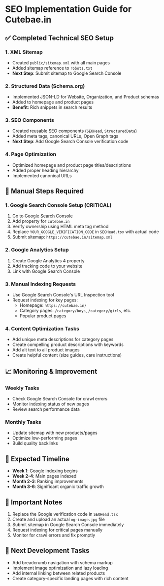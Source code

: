 
# SEO Implementation Guide for Cutebae.in

## ✅ Completed Technical SEO Setup

### 1. XML Sitemap
- Created `public/sitemap.xml` with all main pages
- Added sitemap reference to `robots.txt`
- **Next Step**: Submit sitemap to Google Search Console

### 2. Structured Data (Schema.org)
- Implemented JSON-LD for Website, Organization, and Product schemas
- Added to homepage and product pages
- **Benefit**: Rich snippets in search results

### 3. SEO Components
- Created reusable SEO components (`SEOHead`, `StructuredData`)
- Added meta tags, canonical URLs, Open Graph tags
- **Next Step**: Add Google Search Console verification code

### 4. Page Optimization
- Optimized homepage and product page titles/descriptions
- Added proper heading hierarchy
- Implemented canonical URLs

## 🔧 Manual Steps Required

### 1. Google Search Console Setup (CRITICAL)
1. Go to [Google Search Console](https://search.google.com/search-console/)
2. Add property for `cutebae.in`
3. Verify ownership using HTML meta tag method
4. Replace `YOUR_GOOGLE_VERIFICATION_CODE` in `SEOHead.tsx` with actual code
5. Submit sitemap: `https://cutebae.in/sitemap.xml`

### 2. Google Analytics Setup
1. Create Google Analytics 4 property
2. Add tracking code to your website
3. Link with Google Search Console

### 3. Manual Indexing Requests
- Use Google Search Console's URL Inspection tool
- Request indexing for key pages:
  - Homepage: `https://cutebae.in/`
  - Category pages: `/category/boys`, `/category/girls`, etc.
  - Popular product pages

### 4. Content Optimization Tasks
- Add unique meta descriptions for category pages
- Create compelling product descriptions with keywords
- Add alt text to all product images
- Create helpful content (size guides, care instructions)

## 📈 Monitoring & Improvement

### Weekly Tasks
- Check Google Search Console for crawl errors
- Monitor indexing status of new pages
- Review search performance data

### Monthly Tasks
- Update sitemap with new products/pages
- Optimize low-performing pages
- Build quality backlinks

## 🎯 Expected Timeline
- **Week 1**: Google indexing begins
- **Week 2-4**: Main pages indexed
- **Month 2-3**: Ranking improvements
- **Month 3-6**: Significant organic traffic growth

## 🚨 Important Notes
1. Replace the Google verification code in `SEOHead.tsx`
2. Create and upload an actual `og-image.jpg` file
3. Submit sitemap in Google Search Console immediately
4. Request indexing for critical pages manually
5. Monitor for crawl errors and fix promptly

## 📝 Next Development Tasks
- Add breadcrumb navigation with schema markup
- Implement image optimization and lazy loading
- Add internal linking between related products
- Create category-specific landing pages with rich content
